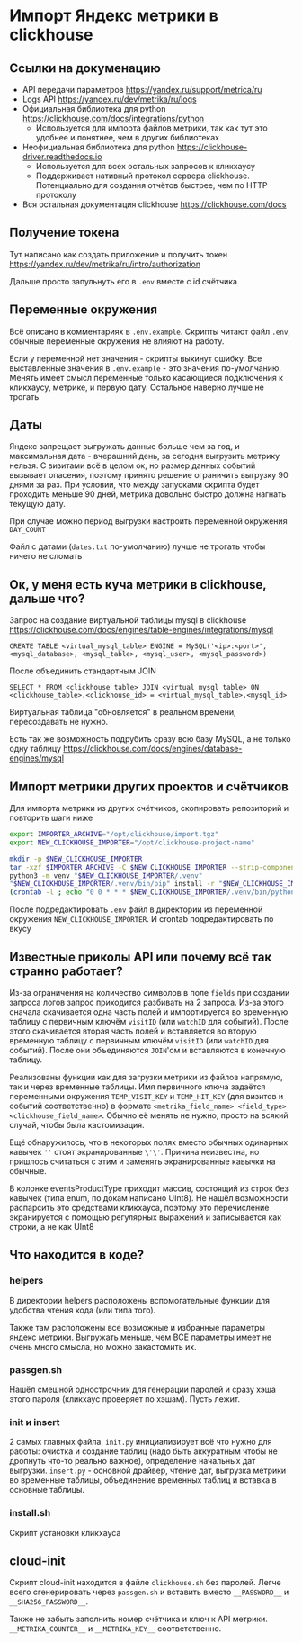 # Импорт Яндекс метрики в clickhouse

## Ссылки на докуменацию

- API передачи параметров <https://yandex.ru/support/metrica/ru>
- Logs API <https://yandex.ru/dev/metrika/ru/logs>
- Официальная библиотека для python <https://clickhouse.com/docs/integrations/python>
  - Используется для импорта файлов метрики, так как тут это удобнее и понятнее, чем в других библиотеках
- Неофициальная библиотека для python <https://clickhouse-driver.readthedocs.io>
  - Используется для всех остальных запросов к кликхаусу 
  - Поддерживает нативный протокол сервера clickhouse. Потенциально для создания отчётов быстрее, чем по HTTP протоколу
- Вся остальная документация clickhouse <https://clickhouse.com/docs>

## Получение токена

Тут написано как создать приложение и получить токен <https://yandex.ru/dev/metrika/ru/intro/authorization>

Дальше просто запульнуть его в `.env` вместе с id счётчика

## Переменные окружения

Всё описано в комментариях в `.env.example`.
Скрипты читают файл `.env`, обычные переменные окружения не влияют на работу.

Если у переменной нет значения - скрипты выкинут ошибку.
Все выставленные значения в `.env.example` - это значения по-умолчанию.
Менять имеет смысл переменные только касающиеся подключения к кликхаусу, метрике, и первую дату.
Остальное наверно лучше не трогать

## Даты

Яндекс запрещает выгружать данные больше чем за год, и максимальная дата - вчерашний день, за сегодня выгрузить метрику нельзя.
С визитами всё в целом ок, но размер данных событий вызывает опасения, поэтому принято решение ограничить выгрузку 90 днями за раз.
При условии, что между запусками скрипта будет проходить меньше 90 дней, метрика довольно быстро должна нагнать текущую дату.

При случае можно период выгрузки настроить переменной окружения `DAY_COUNT`

Файл с датами (`dates.txt` по-умолчанию) лучше не трогать чтобы ничего не сломать

## Ок, у меня есть куча метрики в clickhouse, дальше что?

Запрос на создание виртуальной таблицы mysql в clickhouse
<https://clickhouse.com/docs/engines/table-engines/integrations/mysql>

```dql
CREATE TABLE <virtual_mysql_table> ENGINE = MySQL('<ip>:<port>', <mysql_database>, <mysql_table>, <mysql_user>, <mysql_password>)
```

После объединить стандартным JOIN

```dql
SELECT * FROM <clickhouse_table> JOIN <virtual_mysql_table> ON <clickhouse_table>.<clickhouse_id> = <virtual_mysql_table>.<mysql_id>
```

Виртуальная таблица "обновляется" в реальном времени, пересоздавать не нужно.

Есть так же возможность подрубить сразу всю базу MySQL, а не только одну таблицу
<https://clickhouse.com/docs/engines/database-engines/mysql>

## Импорт метрики других проектов и счётчиков

Для импорта метрики из других счётчиков, скопировать репозиторий и повторить шаги ниже

```sh
export IMPORTER_ARCHIVE="/opt/clickhouse/import.tgz"
export NEW_CLICKHOUSE_IMPORTER="/opt/clickhouse-project-name"
```

```sh
mkdir -p $NEW_CLICKHOUSE_IMPORTER
tar -xzf $IMPORTER_ARCHIVE -C $NEW_CLICKHOUSE_IMPORTER --strip-components=1
python3 -m venv "$NEW_CLICKHOUSE_IMPORTER/.venv"
"$NEW_CLICKHOUSE_IMPORTER/.venv/bin/pip" install -r "$NEW_CLICKHOUSE_IMPORTER/requirements.txt"
(crontab -l ; echo "0 0 * * * $NEW_CLICKHOUSE_IMPORTER/.venv/bin/python $NEW_CLICKHOUSE_IMPORTER/insert.py 1>> $NEW_CLICKHOUSE_IMPORTER/logs 2>> $NEW_CLICKHOUSE_IMPORTER/logs") | crontab -
```

После подредактировать `.env` файл в директории из переменной окружения `NEW_CLICKHOUSE_IMPORTER`.
И crontab подредактировать по вкусу

## Известные приколы API или почему всё так странно работает?

Из-за ограничения на количество символов в поле `fields` при создании запроса логов запрос приходится разбивать на 2 запроса.
Из-за этого сначала скачивается одна часть полей и импортируется во временную таблицу с первичным ключём `visitID` (или `watchID` для событий).
После этого скачивается вторая часть полей и вставляется во вторую временную таблицу с первичным ключём `visitID` (или `watchID` для событий).
После они объединяются `JOIN`'ом и вставляются в конечную таблицу.

Реализованы функции как для загрузки метрики из файлов напрямую, так и через временные таблицы.
Имя первичного ключа задаётся переменными окружения `TEMP_VISIT_KEY` и `TEMP_HIT_KEY` (для визитов и событий соответственно) в формате `<metrika_field_name> <field_type> <clickhouse_field_name>`.
Обычно её менять не нужно, просто на всякий случай, чтобы была кастомизация.

Ещё обнаружилось, что в некоторых полях вместо обычных одинарных кавычек `''` стоят экранированные `\'\'`.
Причина неизвестна, но пришлось считаться с этим и заменять экранированные кавычки на обычные.

В колонке eventsProductType приходит массив, состоящий из строк без кавычек (типа enum, по докам написано UInt8). Не нашёл возможности распарсить это средствами кликхауса, поэтому это перечисление экранируется с помощью регулярных выражений и записывается как строки, а не как UInt8

## Что находится в коде?

### helpers

В директории helpers расположены вспомогательные функции для удобства чтения кода (или типа того).

Также там расположены все возможные и избранные параметры яндекс метрики.
Выгружать меньше, чем ВСЕ параметры имеет не очень много смысла, но можно закастомить их.

### passgen.sh

Нашёл смешной однострочник для генерации паролей и сразу хэша этого пароля (кликхаус проверяет по хэшам).
Пусть лежит.

### init и insert

2 самых главных файла. `init.py` инициализирует всё что нужно для работы: очистка и создание таблиц (надо быть аккуратным чтобы не дропнуть что-то реально важное), определение начальных дат выгрузки.
`insert.py` - основной драйвер, чтение дат, выгрузка метрики во временные таблицы, объединение временных таблиц и вставка в основные таблицы.

### install.sh

Скрипт установки кликхауса

## cloud-init

Скрипт cloud-init находится в файле `clickhouse.sh` без паролей.
Легче всего сгенерировать через `passgen.sh` и вставить вместо `__PASSWORD__` и `__SHA256_PASSWORD__`.

Также не забыть заполнить номер счётчика и ключ к API метрики.
`__METRIKA_COUNTER__` и `__METRIKA_KEY__` соответственно.

